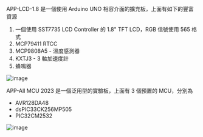 APP-LCD-1.8 是一個使用 Arduino UNO 相容介面的擴充板，上面有如下的豐富資源
1.  一個使用 SST7735 LCD Controller 的 1.8" TFT LCD，RGB 信號使用 565 格式
2.  MCP79411 RTCC
3.  MCP9808A5 - 溫度感測器
4.  KXTJ3 - 3 軸加速度計
5. 蜂鳴器

![image](https://github.com/CalvinHoMicrochip/APP-LCD-1.8-TFT-and-RTCC/assets/20454551/75788aac-6180-43f2-b2a0-f6f676e6541f)

APP-All MCU 2023 是一個泛用型的實驗板，上面有 3 個預置的 MCU，分別為
-  AVR128DA48
-  dsPIC33CK256MP505
-  PIC32CM2532

![image](https://github.com/CalvinHoMicrochip/APP-LCD-1.8-TFT-and-RTCC/assets/20454551/ae137553-7a51-4cd6-91fb-cc62cc92cd0a)
